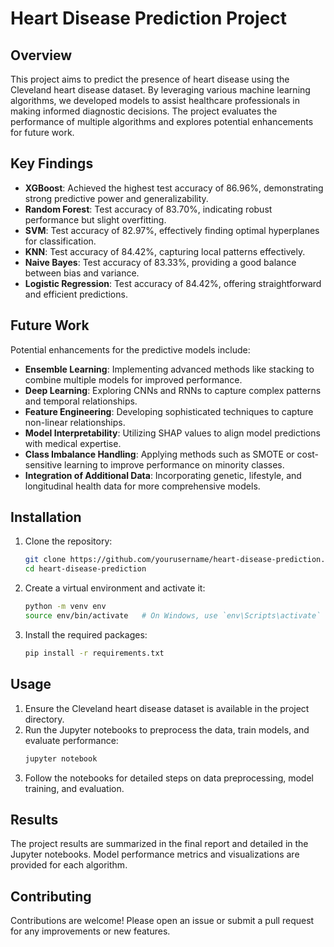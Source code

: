 # Heart Disease Prediction Project

## Overview

This project aims to predict the presence of heart disease using the Cleveland heart disease dataset. By leveraging various machine learning algorithms, we developed models to assist healthcare professionals in making informed diagnostic decisions. The project evaluates the performance of multiple algorithms and explores potential enhancements for future work.

## Key Findings

- **XGBoost**: Achieved the highest test accuracy of 86.96%, demonstrating strong predictive power and generalizability.
- **Random Forest**: Test accuracy of 83.70%, indicating robust performance but slight overfitting.
- **SVM**: Test accuracy of 82.97%, effectively finding optimal hyperplanes for classification.
- **KNN**: Test accuracy of 84.42%, capturing local patterns effectively.
- **Naive Bayes**: Test accuracy of 83.33%, providing a good balance between bias and variance.
- **Logistic Regression**: Test accuracy of 84.42%, offering straightforward and efficient predictions.

## Future Work

Potential enhancements for the predictive models include:
- **Ensemble Learning**: Implementing advanced methods like stacking to combine multiple models for improved performance.
- **Deep Learning**: Exploring CNNs and RNNs to capture complex patterns and temporal relationships.
- **Feature Engineering**: Developing sophisticated techniques to capture non-linear relationships.
- **Model Interpretability**: Utilizing SHAP values to align model predictions with medical expertise.
- **Class Imbalance Handling**: Applying methods such as SMOTE or cost-sensitive learning to improve performance on minority classes.
- **Integration of Additional Data**: Incorporating genetic, lifestyle, and longitudinal health data for more comprehensive models.

## Installation

1. Clone the repository:
    ```sh
    git clone https://github.com/yourusername/heart-disease-prediction.git
    cd heart-disease-prediction
    ```

2. Create a virtual environment and activate it:
    ```sh
    python -m venv env
    source env/bin/activate   # On Windows, use `env\Scripts\activate`
    ```

3. Install the required packages:
    ```sh
    pip install -r requirements.txt
    ```

## Usage

1. Ensure the Cleveland heart disease dataset is available in the project directory.
2. Run the Jupyter notebooks to preprocess the data, train models, and evaluate performance:
    ```sh
    jupyter notebook
    ```
3. Follow the notebooks for detailed steps on data preprocessing, model training, and evaluation.

## Results

The project results are summarized in the final report and detailed in the Jupyter notebooks. Model performance metrics and visualizations are provided for each algorithm.

## Contributing

Contributions are welcome! Please open an issue or submit a pull request for any improvements or new features.

